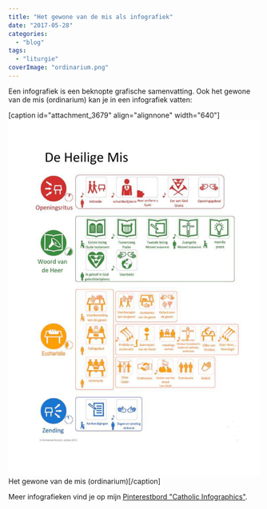 ```yaml
---
title: "Het gewone van de mis als infografiek"
date: "2017-05-28"
categories: 
  - "blog"
tags: 
  - "liturgie"
coverImage: "ordinarium.png"
---
```


Een infografiek is een beknopte grafische samenvatting. Ook het gewone van de mis (ordinarium) kan je in een infografiek vatten:

\[caption id="attachment\_3679" align="alignnone" width="640"\][![](images/HMis-724x1024.jpeg)](images/HMis.jpeg) Het gewone van de mis (ordinarium)\[/caption\]

Meer infografieken vind je op mijn [Pinterestbord "Catholic Infographics"](https://www.pinterest.com/vicmortelmans/catholic-infographics/).
